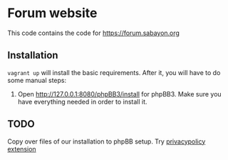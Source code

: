 # Forum website

This code contains the code for https://forum.sabayon.org

## Installation

`vagrant up` will install the basic requirements.
After it, you will have to do some manual steps:

1. Open http://127.0.0.1:8080/phpBB3/install for phpBB3.
   Make sure you have everything needed in order to install it.

## TODO

Copy over files of our installation to phpBB setup.
Try [privacypolicy extension](https://github.com/david63/david63-privacypolicy)
